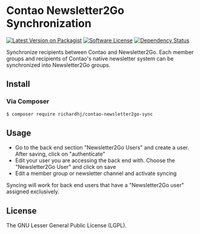 # Contao Newsletter2Go Synchronization

[![Latest Version on Packagist][ico-version]][link-packagist]
[![Software License][ico-license]]()
[![Dependency Status][ico-dependencies]][link-dependencies]

Synchronize recipients between Contao and Newsletter2Go. Each member groups and recipients of Contao's native newsletter system can be synchronized into Newsletter2Go groups. 

## Install

### Via Composer

``` bash
$ composer require richardhj/contao-newsletter2go-sync
```

## Usage

* Go to the back end section "Newsletter2Go Users" and create a user. After saving, click on "authenticate"
* Edit your user you are accessing the back end with. Choose the "Newsletter2Go User" and click on save
* Edit a member group or newsletter channel and activate syncing

Syncing will work for back end users that have a "Newsletter2Go user" assigned exclusively.

## License

The  GNU Lesser General Public License (LGPL).

[ico-version]: https://img.shields.io/packagist/v/richardhj/contao-newsletter2go-sync.svg?style=flat-square
[ico-license]: https://img.shields.io/badge/license-LGPL-brightgreen.svg?style=flat-square
[ico-dependencies]: https://www.versioneye.com/php/richardhj:contao-newsletter2go-sync/badge.svg?style=flat-square

[link-packagist]: https://packagist.org/packages/richardhj/contao-newsletter2go-sync
[link-dependencies]: https://www.versioneye.com/php/richardhj:contao-newsletter2go-sync
